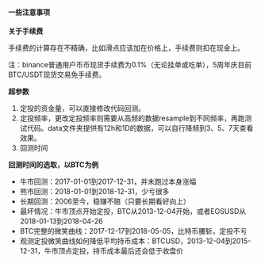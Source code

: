 #### 一些注意事项

**关于手续费**

手续费的计算存在不精确，比如滑点应该加在价格上，手续费则扣在现金上。

注：binance普通用户币币现货手续费为0.1%（无论挂单或吃单），5周年庆目前BTC/USDT现货交易免手续费。

**超参数**

1. 定投的资金量，可以直接修改代码回测。
2. 定投频率，更改定投频率则需要从高频的数据resample到不同频率，再跑测试代码。data文件夹提供有12h和1D的数据，可以自行降频到3、5、7天查看效果。
3. 回测时间


**回测时间的选取，以BTC为例**
- 牛市回测：2017-01-01到2017-12-31，并未跑过本身涨幅
- 熊市回测：2018-01-01到2018-12-31，少亏很多
- 长期回测：2006至今，稳赚不赔（只要长期看好向上）
- 最坏情况：牛市顶点开始定投，BTC从2013-12-04开始，或者EOSUSD从2018-01-13到2018-04-26
- BTC完整的微笑曲线：2017-12-17到2018-05-05，比特币腰斩，定投不亏
- 观测定投微笑曲线如何降低平均持币成本：BTCUSD，2013-12-04到2015-12-31，牛市顶点定投，持币成本最后还会低于收盘价


